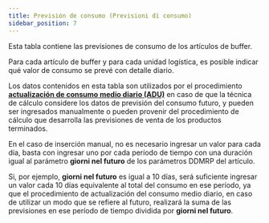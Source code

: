 ```yaml
---
title: Previsión de consumo (Previsioni di consumo)
sidebar_position: 7
---
```

Esta tabla contiene las previsiones de consumo de los artículos de buffer.

Para cada artículo de buffer y para cada unidad logística, es posible indicar qué valor de consumo se prevé con detalle diario.

Los datos contenidos en esta tabla son utilizados por el procedimiento [**actualización de consumo medio diario (ADU)**](/docs/ddmrp/procedures/adu-update) en caso de que la técnica de cálculo considere los datos de previsión del consumo futuro, y pueden ser ingresados manualmente o pueden provenir del procedimiento de cálculo que desarrolla las previsiones de venta de los productos terminados.

En el caso de inserción manual, no es necesario ingresar un valor para cada día, basta con ingresar uno por cada período de tiempo con una duración igual al parámetro **giorni nel futuro** de los parámetros DDMRP del artículo.

Si, por ejemplo, **giorni nel futuro** es igual a 10 días, será suficiente ingresar un valor cada 10 días equivalente al total del consumo en ese período, ya que el procedimiento de actualización del consumo medio diario, en caso de utilizar un modo que se refiere al futuro, realizará la suma de las previsiones en ese período de tiempo dividida por **giorni nel futuro**.